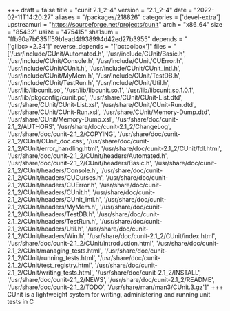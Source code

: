 +++
draft = false
title = "cunit 2.1_2-4"
version = "2.1_2-4"
date = "2022-02-11T14:20:27"
aliases = "/packages/218826"
categories = ['devel-extra']
upstreamurl = "https://sourceforge.net/projects/cunit"
arch = "x86_64"
size = "85432"
usize = "475415"
sha1sum = "ffb90a7b635ff59b1ead4f938994d42ed27b3955"
depends = "['glibc>=2.34']"
reverse_depends = "['bctoolbox']"
files = "['/usr/include/CUnit/Automated.h', '/usr/include/CUnit/Basic.h', '/usr/include/CUnit/Console.h', '/usr/include/CUnit/CUError.h', '/usr/include/CUnit/CUnit.h', '/usr/include/CUnit/CUnit_intl.h', '/usr/include/CUnit/MyMem.h', '/usr/include/CUnit/TestDB.h', '/usr/include/CUnit/TestRun.h', '/usr/include/CUnit/Util.h', '/usr/lib/libcunit.so', '/usr/lib/libcunit.so.1', '/usr/lib/libcunit.so.1.0.1', '/usr/lib/pkgconfig/cunit.pc', '/usr/share/CUnit/CUnit-List.dtd', '/usr/share/CUnit/CUnit-List.xsl', '/usr/share/CUnit/CUnit-Run.dtd', '/usr/share/CUnit/CUnit-Run.xsl', '/usr/share/CUnit/Memory-Dump.dtd', '/usr/share/CUnit/Memory-Dump.xsl', '/usr/share/doc/cunit-2.1_2/AUTHORS', '/usr/share/doc/cunit-2.1_2/ChangeLog', '/usr/share/doc/cunit-2.1_2/COPYING', '/usr/share/doc/cunit-2.1_2/CUnit/CUnit_doc.css', '/usr/share/doc/cunit-2.1_2/CUnit/error_handling.html', '/usr/share/doc/cunit-2.1_2/CUnit/fdl.html', '/usr/share/doc/cunit-2.1_2/CUnit/headers/Automated.h', '/usr/share/doc/cunit-2.1_2/CUnit/headers/Basic.h', '/usr/share/doc/cunit-2.1_2/CUnit/headers/Console.h', '/usr/share/doc/cunit-2.1_2/CUnit/headers/CUCurses.h', '/usr/share/doc/cunit-2.1_2/CUnit/headers/CUError.h', '/usr/share/doc/cunit-2.1_2/CUnit/headers/CUnit.h', '/usr/share/doc/cunit-2.1_2/CUnit/headers/CUnit_intl.h', '/usr/share/doc/cunit-2.1_2/CUnit/headers/MyMem.h', '/usr/share/doc/cunit-2.1_2/CUnit/headers/TestDB.h', '/usr/share/doc/cunit-2.1_2/CUnit/headers/TestRun.h', '/usr/share/doc/cunit-2.1_2/CUnit/headers/Util.h', '/usr/share/doc/cunit-2.1_2/CUnit/headers/Win.h', '/usr/share/doc/cunit-2.1_2/CUnit/index.html', '/usr/share/doc/cunit-2.1_2/CUnit/introduction.html', '/usr/share/doc/cunit-2.1_2/CUnit/managing_tests.html', '/usr/share/doc/cunit-2.1_2/CUnit/running_tests.html', '/usr/share/doc/cunit-2.1_2/CUnit/test_registry.html', '/usr/share/doc/cunit-2.1_2/CUnit/writing_tests.html', '/usr/share/doc/cunit-2.1_2/INSTALL', '/usr/share/doc/cunit-2.1_2/NEWS', '/usr/share/doc/cunit-2.1_2/README', '/usr/share/doc/cunit-2.1_2/TODO', '/usr/share/man/man3/CUnit.3.gz']"
+++
CUnit is a lightweight system for writing, administering and running unit tests in C